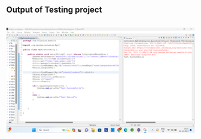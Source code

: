 <h2>Output of Testing project</h2>
<br>
<img src="https://github.com/NanditaWaghchoure/TestingProject/blob/main/Testing.png"></img>
<br>
